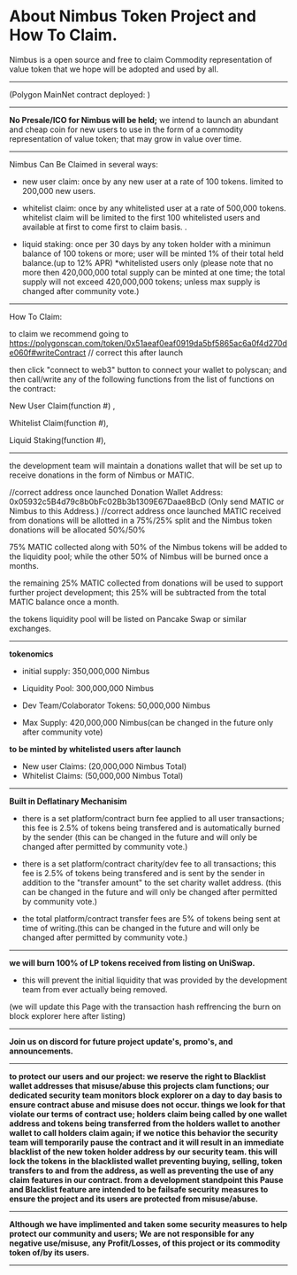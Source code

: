# About Nimbus Token Project and How To Claim.

Nimbus is a open source and free to claim Commodity representation of value token that we hope will be adopted and used by all.

***

(Polygon MainNet contract deployed: )

***

**No Presale/ICO for Nimbus will be held;** we intend to launch an abundant and cheap coin for new users to use in the form of a commodity representation of value token; that may grow in value over time.

***

Nimbus Can Be Claimed in several ways:

- new user claim: once by any new user at a rate of 100 tokens. limited to 200,000 new users.
  
- whitelist claim: once by any whitelisted user at a rate of 500,000 tokens. whitelist claim will be limited to the first 100 whitelisted users and available at first to come first to claim basis. .

- liquid staking: once per 30 days by any token holder with a minimun balance of 100 tokens or more; user will be minted 1% of their total held balance.(up to 12% APR) *whitelisted users only (please note that no more then 420,000,000 total supply can be minted at one time; the total supply will not exceed 420,000,000 tokens; unless max supply is changed after community vote.)

***

How To Claim:

to claim we recommend going to https://polygonscan.com/token/0x51aeaf0eaf0919da5bf5865ac6a0f4d270de060f#writeContract // correct this after launch

then click "connect to web3" button to connect your wallet to polyscan; and then call/write any of the following functions from the list of functions on the contract:

New User Claim(function #) ,

Whitelist Claim(function #),

Liquid Staking(function #),

***

the development team will maintain a donations wallet that will be set up to receive donations in the form of Nimbus or MATIC.

//correct address once launched Donation Wallet Address: 0x05932c5B4d79c8b0bFc02Bb3b1309E67Daae8BcD (Only send MATIC or Nimbus to this Address.) //correct address once launched
MATIC received from donations will be allotted in a 75%/25% split and the Nimbus token donations will be allocated 50%/50%

75% MATIC collected along with 50% of the Nimbus tokens will be added to the liquidity pool; while the other 50% of Nimbus will be burned once a months.

the remaining 25% MATIC collected from donations will be used to support further project development; this 25% will be subtracted from the total MATIC balance once a month.

the tokens liquidity pool will be listed on Pancake Swap or similar exchanges.

***

**tokenomics**

- initial supply: 350,000,000 Nimbus

- Liquidity Pool: 300,000,000 Nimbus

- Dev Team/Colaborator Tokens: 50,000,000 Nimbus

- Max Supply: 420,000,000 Nimbus(can be changed in the future only after community vote)

**to be minted by whitelisted users after launch**
- New user Claims: (20,000,000 Nimbus Total)
- Whitelist Claims: (50,000,000 Nimbus Total)

***

**Built in Deflatinary Mechanisim**

- there is a set platform/contract burn fee applied to all user transactions; this fee is 2.5% of tokens being transfered and is automatically burned by the sender (this can be changed in the future and will only be changed after permitted by community vote.)

- there is a set platform/contract charity/dev fee to all transactions; this fee is 2.5% of tokens being transfered and is sent by the sender in addition to the "transfer amount" to the set charity wallet address. (this can be changed in the future and will only be changed after permitted by community vote.)

- the total platform/contract transfer fees are 5% of tokens being sent at time of writing.(this can be changed in the future and will only be changed after permitted by community vote.)

***

**we will burn 100% of LP tokens received from listing on UniSwap.**

- this will prevent the initial liquidity that was provided by the development team from ever actually being removed.
  
(we will update this Page with the transaction hash reffrencing the burn on block explorer here after listing)

***

**Join us on discord for future project update's, promo's, and announcements.**

***

**to protect our users and our project: we reserve the right to Blacklist wallet addresses that misuse/abuse this projects clam functions; our dedicated security team monitors block explorer on a day to day basis to ensure contract abuse and misuse does not occur. things we look for that violate our terms of contract** **use; holders claim being called by one wallet address and tokens being transferred from the holders wallet to another wallet to call holders claim again; if we notice this behavior the security team will temporarily pause the contract and it will result in an immediate blacklist of the new token holder address by** **our security team. this will lock the tokens in the blacklisted wallet preventing buying, selling, token transfers to and from the address, as well as preventing the use of any claim features in our contract. from a development standpoint this Pause and Blacklist feature are intended to be failsafe security** **measures to ensure the project and its users are protected from misuse/abuse.**

***

**Although we have implimented and taken some security measures to help protect our community and users; We are not responsible for any negative use/misuse, any Profit/Losses, of this project or its commodity token of/by its users.**

***
